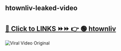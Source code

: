 
 ## htownliv-leaked-video 

# <h2><a href="https://clipsfans.com/htownliv&ref=git">🔗 Click to LINKS ⏩⏩ 👉 🟢 htownliv </a></h2>

<a href="https://clipsfans.com/htownliv&ref=git" rel="nofollow" data-target="animated-image.originalLink"><img src="https://i.ibb.co.com/xMMVF88/686577567.gif" alt="Viral Video Original" style="max-width: 100%; display: inline-block;" data-target="animated-image.originalImage"></a>
